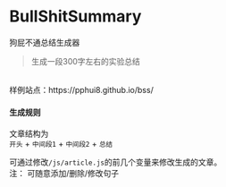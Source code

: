 # BullShitSummary
狗屁不通总结生成器
> 生成一段300字左右的实验总结

<br>
样例站点：https://pphui8.github.io/bss/
<br>

#### 生成规则
文章结构为  
```开头``` + ```中间段1``` + ```中间段2``` + ```总结```

可通过修改```/js/article.js```的前几个变量来修改生成的文章。  
注： 可随意添加/删除/修改句子
